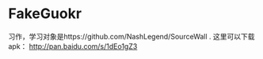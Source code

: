# FakeGuokr
习作，学习对象是https://github.com/NashLegend/SourceWall .
这里可以下载apk： http://pan.baidu.com/s/1dEo1gZ3
